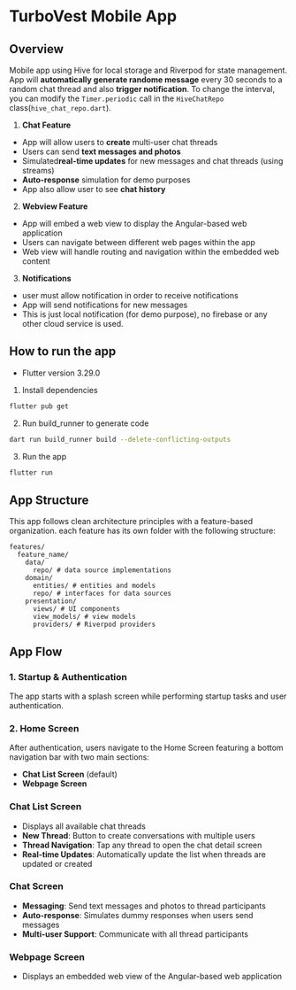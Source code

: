 # TurboVest Mobile App

## Overview

Mobile app using Hive for local storage and Riverpod for state management.
App will **automatically generate randome message** every 30 seconds to a random chat thread and also **trigger notification**. To change the interval, you can modify the `Timer.periodic` call in the `HiveChatRepo` class(`hive_chat_repo.dart`).

1. **Chat Feature**

- App will allow users to **create** multi-user chat threads
- Users can send **text messages and photos**
- Simulated**real-time updates** for new messages and chat threads (using streams)
- **Auto-response** simulation for demo purposes
- App also allow user to see **chat history**

2. **Webview Feature**

- App will embed a web view to display the Angular-based web application
- Users can navigate between different web pages within the app
- Web view will handle routing and navigation within the embedded web content

3. **Notifications**

- user must allow notification in order to receive notifications
- App will send notifications for new messages
- This is just local notification (for demo purpose), no firebase or any other cloud service is used.

## How to run the app

- Flutter version 3.29.0

1. Install dependencies

```bash
flutter pub get
```

2. Run build_runner to generate code

```bash
dart run build_runner build --delete-conflicting-outputs
```

3. Run the app

```bash
flutter run
```

## App Structure

This app follows clean architecture principles with a feature-based organization.
each feature has its own folder with the following structure:

```
features/
  feature_name/
    data/
      repo/ # data source implementations
    domain/
      entities/ # entities and models
      repo/ # interfaces for data sources
    presentation/
      views/ # UI components
      view_models/ # view models
      providers/ # Riverpod providers
```

## App Flow

### 1. Startup & Authentication

The app starts with a splash screen while performing startup tasks and user authentication.

### 2. Home Screen

After authentication, users navigate to the Home Screen featuring a bottom navigation bar with two main sections:

- **Chat List Screen** (default)
- **Webpage Screen**

### Chat List Screen

- Displays all available chat threads
- **New Thread**: Button to create conversations with multiple users
- **Thread Navigation**: Tap any thread to open the chat detail screen
- **Real-time Updates**: Automatically update the list when threads are updated or created

### Chat Screen

- **Messaging**: Send text messages and photos to thread participants
- **Auto-response**: Simulates dummy responses when users send messages
- **Multi-user Support**: Communicate with all thread participants

### Webpage Screen

- Displays an embedded web view of the Angular-based web application
